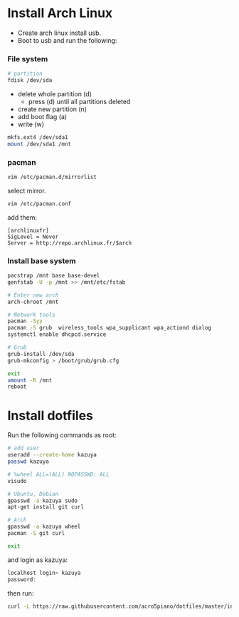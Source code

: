 # Install Arch Linux

- Create arch linux install usb.
- Boot to usb and run the following:

### File system

```sh
# partition
fdisk /dev/sda
```

- delete whole partition (d)
  - press (d) until all partitions deleted
- create new partition (n)
- add boot flag (a)
- write (w)

```sh
mkfs.ext4 /dev/sda1
mount /dev/sda1 /mnt
```

### pacman

```sh
vim /etc/pacman.d/mirrorlist
```

select mirror.

```sh
vim /etc/pacman.conf
```

add them:

```
[archlinuxfr]
SigLevel = Never
Server = http://repo.archlinux.fr/$arch
```

### Install base system

```sh
pacstrap /mnt base base-devel
genfstab -U -p /mnt >> /mnt/etc/fstab

# Enter new arch
arch-chroot /mnt

# Network tools
pacman -Syy
pacman -S grub  wireless_tools wpa_supplicant wpa_actiond dialog
systemctl enable dhcpcd.service

# Grub
grub-install /dev/sda
grub-mkconfig > /boot/grub/grub.cfg

exit
umount -R /mnt
reboot
```

# Install dotfiles

Run the following commands as root:

```sh
# add user
useradd --create-home kazuya
passwd kazuya

# %wheel ALL=(ALL) NOPASSWD: ALL
visudo

# Ubuntu, Debian
gpasswd -a kazuya sudo
apt-get install git curl

# Arch
gpasswd -a kazuya wheel
pacman -S git curl

exit
```

and login as kazuya:

```sh
localhost login> kazuya
password:
```

then run:

```sh
curl -L https://raw.githubusercontent.com/acro5piano/dotfiles/master/install.sh | sh
```
